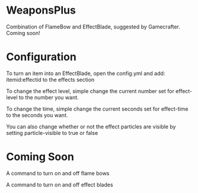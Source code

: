 # WeaponsPlus
Combination of FlameBow and EffectBlade, suggested by Gamecrafter. Coming soon!

# Configuration

To turn an item into an EffectBlade, open the config.yml and add: itemid:effectid to the effects section

To change the effect level, simple change the current number set for effect-level to the number you want.

To change the time, simple change the current seconds set for effect-time to the seconds you want.

You can also change whether or not the effect particles are visible by setting particle-visible to true or false

# Coming Soon
A command to turn on and off flame bows

A command to turn on and off effect blades
